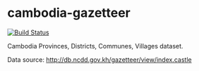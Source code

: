 # cambodia-gazetteer

[![Build Status](https://travis-ci.org/RathanakSreang/cambodia-gazetteer.svg?branch=master)](https://travis-ci.org/RathanakSreang/cambodia-gazetteer)

Cambodia Provinces, Districts, Communes, Villages dataset.

Data source: http://db.ncdd.gov.kh/gazetteer/view/index.castle
